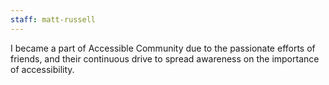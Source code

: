 ```yaml
---
staff: matt-russell
---
```


I became a part of Accessible Community due to the passionate efforts of friends, and their continuous drive to spread awareness on the importance of accessibility.
